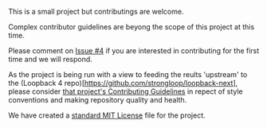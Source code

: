  This is a small project but contributings are welcome.
 
 Complex contributor guidelines are beyong the scope of this project at this time.
 
 Please comment on [Issue #4](https://github.com/loopstore/loopstore-tutorial-v4/issues/4) if you are interested in contributing for the first time and we will respond.
 
 As the project is being run with a view to feeding the reults 'upstream' to the (Loopback 4 repo)[https://github.com/strongloop/loopback-next], please consider [that project's Contributing Guidelines](https://github.com/strongloop/loopback-next/blob/master/docs/CONTRIBUTING.md) in repect of style conventions and making repository quality and health.
 
 We have created a [standard MIT License](https://github.com/loopstore/tutorial-v4/blob/master/README.md) file for the project.
